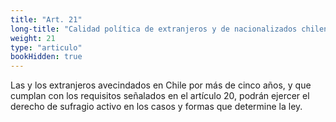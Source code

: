 ```yaml
---
title: "Art. 21"
long-title: "Calidad política de extranjeros y de nacionalizados chilenos"
weight: 21
type: "articulo"
bookHidden: true
---
```

Las y los extranjeros avecindados en Chile por más de cinco años, y que cumplan con los requisitos señalados en el artículo 20, podrán ejercer el derecho de sufragio activo en los casos y formas que determine la ley.
